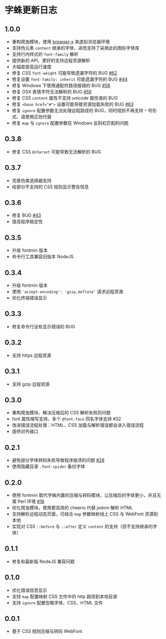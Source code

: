 # 字蛛更新日志

## 1.0.0

* 重构爬虫模块，使用 [browser-x](https://github.com/aui/browser-x) 来虚拟浏览器环境
* 支持伪元素 `content` 继承的字体，进而支持了采用此的图标字体库
* 支持行内样式的 `font-family` 解析
* 提供新的 API、更好的支持远程资源解析
* 大幅度提高运行速度 
* 修复 CSS `font-weight` 可能导致遗漏字符的 BUG [#62](https://github.com/aui/font-spider/issues/62)
* 修复设置 `font-family: inherit` 可能遗漏字符的 BUG [#44](https://github.com/aui/font-spider/issues/44)
* 修复 Windows 下使用通配符路径报错的 BUG [#58](https://github.com/aui/font-spider/issues/58)
* 修复 OSX 表情字符无法解析的 BUG [#59](https://github.com/aui/font-spider/issues/59)
* 修复 CSS `content` 属性不支持 unicode 属性值的 BUG
* 修复 `<base href="#">` 设置可能导致资源加载失败的 BUG [#63](https://github.com/aui/font-spider/issues/63)
* 修复 `ignore` 配置参数无法处理远程路径的 BUG，同时规则不再支持 `*` 号形式，请使用正则代替
* 修复 `map` 与 `ignore` 配置参数在 Windows 反斜杠匹配的问题

## 0.3.8

* 修复 CSS `@charset` 可能导致无法解析的 BUG

## 0.3.7

* 完善伪类选择器支持
* 给部分不支持的 CSS 规则显示警告信息

## 0.3.6

* 修复 BUG [#43](https://github.com/aui/font-spider/issues/43)
* 提高程序稳定性

## 0.3.5

* 升级 fontmin 版本
* 命令行工具兼容旧版本 NodeJS

## 0.3.4

* 升级 fontmin 版本
* 使用 `'accept-encoding': 'gzip,deflate'` 请求远程资源
* 优化终端错误显示

## 0.3.3

* 修复命令行没有显示错误的 BUG

## 0.3.2

* 支持 https 远程资源

## 0.3.1

* 支持 gzip 远程资源

## 0.3.0

* 重构爬虫模块，解决压缩后的 CSS 解析失败的问题
* font 属性缩写支持、多个 `@font-face` 同名字体支持 #32
* 改进错误流程处理：HTML、CSS 加载与解析错误都会进入错误流程
* 提供对外接口

## 0.2.1

* 避免部分字体转码失败导致程序崩溃的问题 [#28](https://github.com/aui/font-spider/issues/28)
* 使用隐藏目录 `.font-spider` 备份字体

## 0.2.0

* 使用 fontmin 取代字蛛内置的压缩与转码模块，让压缩后的字体更小，并且无需 Perl 环境 [#18](https://github.com/aui/font-spider/issues/18)
* 优化爬虫模块，使用更高效的 cheerio 代替 jsdom 解析 HTML
* 支持解析远程动态页面，可结合 `map` 参数映射线上 CSS 与 WebFont 资源到本地
* 实现对 CSS `::before` 与 `::after` 定义 `content` 的支持（但不支持继承的字体）

## 0.1.1

* 修复和最新版 NodeJS 兼容问题

## 0.1.0

* 优化错误信息显示
* 支持 `map` 配置映射 CSS 文件中的 http 路径到本地目录
* 支持 `ignore` 配置忽略字体、CSS、HTML 文件
  
## 0.0.1

* 基于 CSS 规则压缩与转码 WebFont